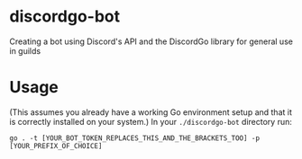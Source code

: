 # discordgo-bot
Creating a bot using Discord's API and the DiscordGo library for general use in guilds

# Usage
(This assumes you already have a working Go environment setup and that it is correctly installed on your system.)
In your `./discordgo-bot` directory run:
```
go . -t [YOUR_BOT_TOKEN_REPLACES_THIS_AND_THE_BRACKETS_TOO] -p [YOUR_PREFIX_OF_CHOICE]
```
